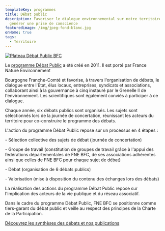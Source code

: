 ```yaml
---
templateKey: programmes
title: Débat public
description: Favoriser le dialogue environnemental sur notre territoire et
  générer une prise de conscience
featuredimage: /img/jpeg-fond-blanc.jpg
onHome: true
tags:
  - Territoire
---
```

<a href="https://debatpublic-bfc.org" target="_blank"><img src="/img/jpeg-fond-blanc.jpg?nf_resize=fit&w=300#img-center" alt="Plateau Débat Public BFC" /></a>

Le [programme Débat Public](https://debatpublic-bfc.org/) a été créé en 2011. Il est porté par France Nature Environnement

Bourgogne Franche-Comté et favorise, à travers l'organisation de débats, le dialogue entre l'État, élus locaux, entreprises, syndicats et associations, collaborant ainsi à la gouvernance à cinq instauré par le Grenelle Il de l'environnement. Les scientifiques sont également conviés à participer à ce dialogue.

Chaque année, six débats publics sont organisés. Les sujets sont sélectionnés lors de la journée de concertation, réunissant les acteurs du territoire pour co-construire le programme des débats.

L'action du programme Débat Public repose sur un processus en 4 étapes :

\- Sélection collective des sujets de débat (journée de concertation)

\- Groupe de travail (constitution de groupes de travail grâce à l'appui des fédérations départementales de FNE BFC, de ses associations adhérentes ainsi que celles de FNE BFC pour chaque sujet de débat)

\- Débat (organisation de 6 débats publics)

\- Valorisation (mise à disposition du contenu des échanges lors des débats)

La réalisation des actions du programme Débat Public repose sur l'implication des acteurs de la vie publique et du réseau associatif.

Dans le cadre du programme Débat Public, FNE BFC se positionne comme tiers-garant du débat public et veille au respect des principes de la Charte de la Participation.

[Découvrez les synthèses des débats et nos publications](https://debatpublic-bfc.org/bibliotheque/)